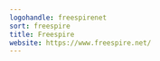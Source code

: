 ```yaml
---
logohandle: freespirenet
sort: freespire
title: Freespire
website: https://www.freespire.net/
---
```

